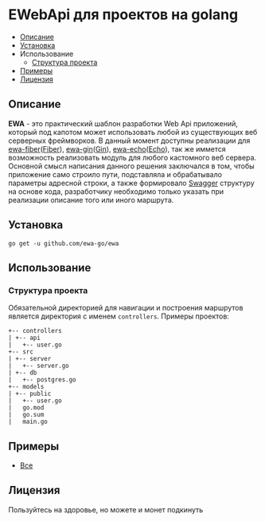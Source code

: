 # EWebApi для проектов на golang
- [Описание](README.md#описание)
- [Установка](README.md#установка)
- Использование
    - [Структура проекта](README.md#структура-проекта)
- [Примеры](README.md#примеры)
- [Лицензия](README.md#лицензия)

## Описание
__EWA__ - это практический шаблон разработки Web Api приложений, который под капотом может использовать любой из существующих веб серверных фреймворков. В данный момент доступны реализации для [ewa-fiber]()([Fiber](https://gofiber.io/)), [ewa-gin]()([Gin](https://gin-gonic.com/)), [ewa-echo]()([Echo](https://echo.labstack.com/)), так же иммется возможность реализовать модуль для любого кастомного веб сервера. Основной смысл написания данного решения заключался в том, чтобы приложение само строило пути, подставляла и обрабатывало параметры адресной строки, а также формировало [Swagger](https://petstore.swagger.io/#/) структуру на основе кода, разработчику необходимо только указать при реализации описание того или иного маршрута.

## Установка
```
go get -u github.com/ewa-go/ewa
```

## Использование

### Структура проекта
Обязательной директорией для навигации и построения маршрутов является директория с именем ```controllers```.
Примеры проектов:
```
+-- controllers
| +-- api
|   +-- user.go
+-- src
| +-- server
|   +-- server.go
| +-- db
|   +-- postgres.go
+-- models
| +-- public
|   +-- user.go
|   go.mod
|   go.sum
|   main.go
```
## Примеры
- [Все](https://github.com/ewa-go/ewa-example)

## Лицензия
Пользуйтесь на здоровье, но можете и монет подкинуть
